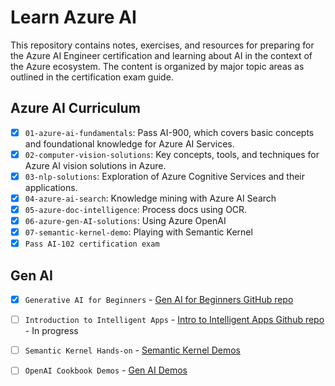 # Learn Azure AI

This repository contains notes, exercises, and resources for preparing for the Azure AI Engineer certification and learning about AI in the context of the Azure ecosystem. The content is organized by major topic areas as outlined in the certification exam guide.

## Azure AI Curriculum

 - [x] `01-azure-ai-fundamentals`: Pass AI-900, which covers basic concepts and foundational knowledge for Azure AI Services.
 - [x] `02-computer-vision-solutions`: Key concepts, tools, and techniques for Azure AI vision solutions in Azure.
 - [x] `03-nlp-solutions`: Exploration of Azure Cognitive Services and their applications.
 - [x] `04-azure-ai-search`: Knowledge mining with Azure AI Search
 - [x] `05-azure-doc-intelligence`: Process docs using OCR.
 - [x] `06-azure-gen-AI-solutions`: Using Azure OpenAI
 - [x] `07-semantic-kernel-demo`: Playing with Semantic Kernel
 - [x] `Pass AI-102 certification exam`

## Gen AI

- [x] `Generative AI for Beginners` - [Gen AI for Beginners GitHub repo](https://github.com/microsoft/generative-ai-for-beginners)
- [ ] `Introduction to Intelligent Apps` - [Intro to Intelligent Apps Github repo](https://github.com/Azure/intro-to-intelligent-apps) - In progress
- [ ] `Semantic Kernel Hands-on` - [Semantic Kernel Demos](https://github.com/microsoft/semantic-kernel/tree/main/python/samples/getting_started)
- [ ] `OpenAI Cookbook Demos` - [Gen AI Demos](https://github.com/openai/openai-cookbook/tree/main/examples)


